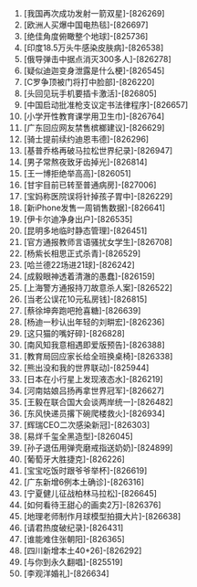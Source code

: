 
1. [我国再次成功发射一箭双星]-[826269]
1. [欧洲人买爆中国电热毯]-[826697]
1. [绝佳角度俯瞰整个地球]-[825736]
1. [印度18.5万头牛感染皮肤病]-[826538]
1. [俄导弹击中据点消灭300多人]-[826278]
1. [疑似迪迦变身泄露是什么梗]-[826545]
1. [C罗争顶被门将打中脸部]-[826220]
1. [头回见玩手机要插卡激活]-[826805]
1. [中国启动批准枪支议定书法律程序]-[826657]
1. [小学开性教育课学用卫生巾]-[826764]
1. [广东回应网友禁售槟榔建议]-[826629]
1. [骑士提前续约迪恩韦德]-[826296]
1. [基普乔格再破马拉松世界纪录]-[826947]
1. [男子常熬夜致牙齿掉光]-[826814]
1. [王一博拒绝举高高]-[826051]
1. [甘宇目前已转至普通病房]-[827006]
1. [宝妈称医院误将针掉孩子胃中]-[826229]
1. [新iPhone发售一周销售数据]-[826641]
1. [伊卡尔迪净身出户]-[826535]
1. [昆明多地临时静态管理]-[826451]
1. [官方通报教师言语骚扰女学生]-[826708]
1. [杨紫长相思正式杀青]-[826529]
1. [哈兰德22场进21球]-[826242]
1. [成毅眼神透着清澈的愚蠢]-[826159]
1. [上海警方通报持刀故意杀人案]-[826522]
1. [当老公误花10元私房钱]-[826815]
1. [蔡徐坤奔跑吧抢喜糖]-[826639]
1. [杨迪一秒认出年轻的刘畊宏]-[826236]
1. [这只猫的嘴好碎]-[826828]
1. [南风知我意相遇即爱版预告]-[826388]
1. [教育局回应家长给全班换桌椅]-[826338]
1. [熊出没和我的世界联动]-[825944]
1. [日本在小行星上发现液态水]-[826219]
1. [河南姑娘吕扬再拿世界冠军]-[826627]
1. [王毅在联合国大会谈两岸统一]-[826482]
1. [东风快递员撂下碗爬楼救火]-[826934]
1. [辉瑞CEO二次感染新冠]-[826303]
1. [易烊千玺全黑造型]-[826045]
1. [孙子退伍用弹壳磨戒指送奶奶]-[824899]
1. [葡萄牙大胜捷克]-[826226]
1. [宝宝吃饭时跟爷爷举杯]-[826619]
1. [广东新增6例本土确诊]-[826316]
1. [宁夏健儿征战柏林马拉松]-[826645]
1. [如何看待王甜心的画卖2万]-[826376]
1. [地理老师制作月球模型拍摄大片]-[826638]
1. [请君热度破纪录]-[826431]
1. [谁能难住张朝阳]-[826365]
1. [四川新增本土40+26]-[826292]
1. [与你到永久翻唱]-[825519]
1. [李观洋婚礼]-[826634]